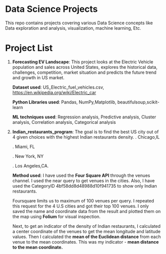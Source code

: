 # Data Science Projects
This repo contains projects covering various Data Science concepts like Data exploration and analysis, visualization, machine learning, Etc.

# Project List
1. **Forecasting EV Landscape**: This project looks at the Electric Vehicle population and sales across United States, explores the historical data, challenges, competition, market situation and predicts the future trend and growth in US market.
   
   **Dataset used**: US_Electric_fuel_vehicles.csv, https://en.wikipedia.org/wiki/Electric_car
   
   **Python Libraries used**: Pandas, NumPy,Matplotlib, beautifulsoup,scikit-learn
   
   **ML techniques used**: Regression analysis, Predictive analysis, Cluster analysis, Correlation analysis, Categorical analysis
   
2. **Indian_restaurants_program**: The goal is to find the best US city out of 4 given choices with the highest Indian restaurants density.
   . Chicago,IL
   
   . Miami, FL
   
   . New York, NY
   
   . Los Angeles,CA.

   **Method used**: I have used the **Four Square API** through the venues channel.
   I used the near query to get venues in the cities.
   Also, I have used the CategoryID 4bf58dd8d48988d10f941735 to show only Indian restaurants.
   
   Foursquare limits us to maximum of 100 venues per query. I repeated this request for the 4 U.S cities and got their top 100 venues.
   I only saved the name and coordinate data from the result and plotted them on the map using **Folium** for visual inspection.
   
   Next, to get an indicator of the density of Indian restaurants, I calculated a center coordinate of the venues to get the
   mean longitude and latitude values.
   Then I calculated the **mean of the Euclidean distance** from each venue to the mean coordinates.
   This was my indicator - **mean distance to the mean coordinate.**
   
